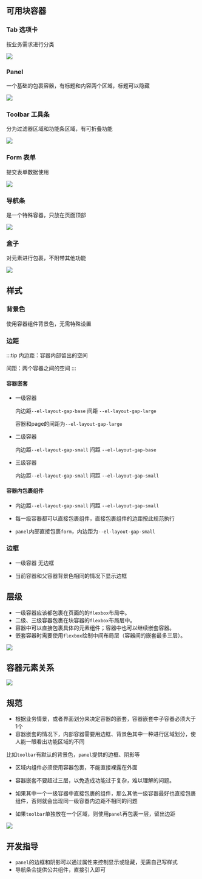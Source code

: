 

## 可用块容器

### Tab 选项卡

按业务需求进行分类

<image src="./img/tabs.png" ></image>

### Panel

一个基础的包裹容器，有标题和内容两个区域，标题可以隐藏

<image src="./img/panel.png" ></image>

### Toolbar 工具条

分为过滤器区域和功能条区域，有可折叠功能

<image src="./img/toolbar.png"></image>



### Form 表单

提交表单数据使用

<image src="./img/form.png" ></image>

### 导航条

是一个特殊容器，只放在页面顶部

<image src="./img/menus.png"></image>

### 盒子

对元素进行包裹，不附带其他功能

<image src="./img/box.png"></image>

## 样式

### 背景色

使用容器组件背景色，无需特殊设置
### 边距
:::tip
内边距：容器内部留出的空间

间距：两个容器之间的空间
:::

#### 容器嵌套
- 一级容器

    内边距`--el-layout-gap-base`  间距 `--el-layout-gap-large`

    容器和page的间距为`--el-layout-gap-large`

- 二级容器

    内边距`--el-layout-gap-small`  间距 `--el-layout-gap-base`

- 三级容器

    内边距`--el-layout-gap-small`   间距 `--el-layout-gap-small`

#### 容器内包裹组件

- 内边距`--el-layout-gap-small`  间距 `--el-layout-gap-small`

- 每一级容器都可以直接包裹组件，直接包裹组件的边距按此规范执行

- `panel`内部直接包裹`form`，内边距为`--el-layout-gap-small`



### 边框

- 一级容器 无边框

- 当前容器和父容器背景色相同的情况下显示边框
<!-- ### 阴影 

无阴影 -->


## 层级

- 一级容器应该都包裹在页面的的`flexbox`布局中。
- 二级、三级容器包裹在块容器的`flexbox`布局层中。
- 容器中可以直接包裹具体的元素组件；容器中也可以继续嵌套容器。
- 嵌套容器时需要使用`flexbox`绘制中间布局层（容器间的嵌套最多三层）。

<image src="./img/一级容器包裹组件.png" ></image>

## 容器元素关系


<image src="./img/元素关系.png" ></image>


## 规范
- 根据业务情景，或者界面划分来决定容器的嵌套，容器嵌套中子容器必须大于1个
- 容器嵌套的情况下，内部容器需要用边框、背景色其中一种进行区域划分，使人能一眼看出功能区域的不同

比如`toolbar`有默认的背景色，`panel`提供的边框、阴影等

- 区域内组件必须使用容器包裹，不能直接裸露在外面
- 容器嵌套不要超过三层，以免造成功能过于复杂，难以理解的问题。
- 如果其中一个一级容器中直接包裹的组件，那么其他一级容器最好也直接包裹组件，否则就会出现同一级容器内边距不相同的问题


- 如果`toolbar`单独放在一个区域，则使用`panel`再包裹一层，留出边距

<image src="./img/toolbar单独.png"></image>

## 开发指导

- `panel`的边框和阴影可以通过属性来控制显示或隐藏，无需自己写样式
- 导航条会提供公共组件，直接引入即可